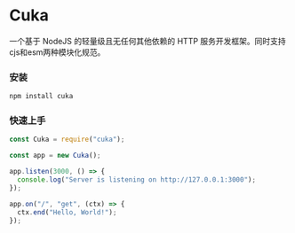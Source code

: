 # Cuka

一个基于 NodeJS 的轻量级且无任何其他依赖的 HTTP 服务开发框架。同时支持cjs和esm两种模块化规范。

### 安装

```cmd
npm install cuka
```

### 快速上手

```js
const Cuka = require("cuka");

const app = new Cuka();

app.listen(3000, () => {
  console.log("Server is listening on http://127.0.0.1:3000");
});

app.on("/", "get", (ctx) => {
  ctx.end("Hello, World!");
});
```
